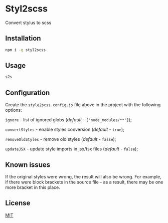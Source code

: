 # Styl2scss

Convert stylus to scss

## Installation

```bash
npm i -g styl2scss
```

## Usage
```bash
s2s
```

## Configuration

Create the `style2scss.config.js` file above in the project with the following options:

`ignore` - list of ignored globs (*default* - `['node_modules/**']`);

`convertStyles` - enable styles conversion (*default* - `true`);

`removeOldStyles` - remove old styles (*default* - `false`);

`updateJSX` - update style imports in jsx/tsx files (*default* - `false`);

## Known issues

If the original styles were wrong, the result will also be wrong. For example, if there were block brackets in the source file - as a result, there may be one more bracket in this place.

## License

[MIT](https://github.com/finomenal/styl2scss/blob/main/LICENSE)
